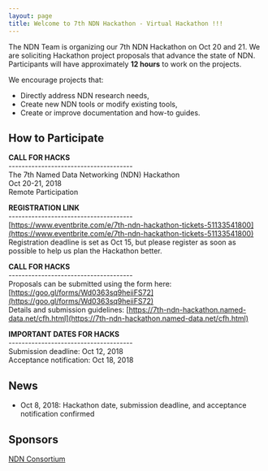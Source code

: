 ```yaml
---
layout: page
title: Welcome to 7th NDN Hackathon - Virtual Hackathon !!! 
---
```


The NDN Team is organizing our 7th NDN Hackathon on Oct 20 and 21. We are soliciting Hackathon project proposals that advance the state of NDN.  Participants will have approximately **12 hours** to work on the projects.

We encourage projects that:

 - Directly address NDN research needs,
 - Create new NDN tools or modify existing tools,
 - Create or improve documentation and how-to guides.

## How to Participate

**CALL FOR HACKS**   
\--------------------------------------     
The 7th Named Data Networking (NDN) Hackathon   
Oct 20-21, 2018   
Remote Participation    

**REGISTRATION LINK**     
\--------------------------------------   
[https://www.eventbrite.com/e/7th-ndn-hackathon-tickets-51133541800](https://www.eventbrite.com/e/7th-ndn-hackathon-tickets-51133541800)   
Registration deadline is set as Oct 15, but please register as soon as possible to help us plan the Hackathon better.

**CALL FOR HACKS**   
\--------------------------------------    
Proposals can be submitted using the form here: [https://goo.gl/forms/Wd0363sq9heiiFS72](https://goo.gl/forms/Wd0363sq9heiiFS72)   
Details and submission guidelines: [https://7th-ndn-hackathon.named-data.net/cfh.html](https://7th-ndn-hackathon.named-data.net/cfh.html)   

**IMPORTANT DATES FOR HACKS**    
\--------------------------------------    
Submission deadline: Oct 12, 2018   
Acceptance notification: Oct 18, 2018   

## News

- Oct 8, 2018: Hackathon date, submission deadline, and acceptance notification confirmed

## Sponsors

[NDN Consortium](https://named-data.net/consortium/)
